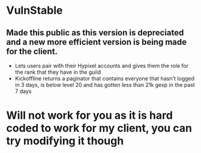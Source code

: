 # VulnStable
## Made this public as this version is depreciated and a new more efficient version is being made for the client.
* Lets users pair with their Hypixel accounts and gives them the role for the rank that they have in the guild
* Kickoffline returns a paginator that contains everyone that hasn't logged in 3 days, is below level 20 and has gotten less than 21k gexp in the past 7 days
# Will not work for you as it is hard coded to work for my client, you can try modifying it though
